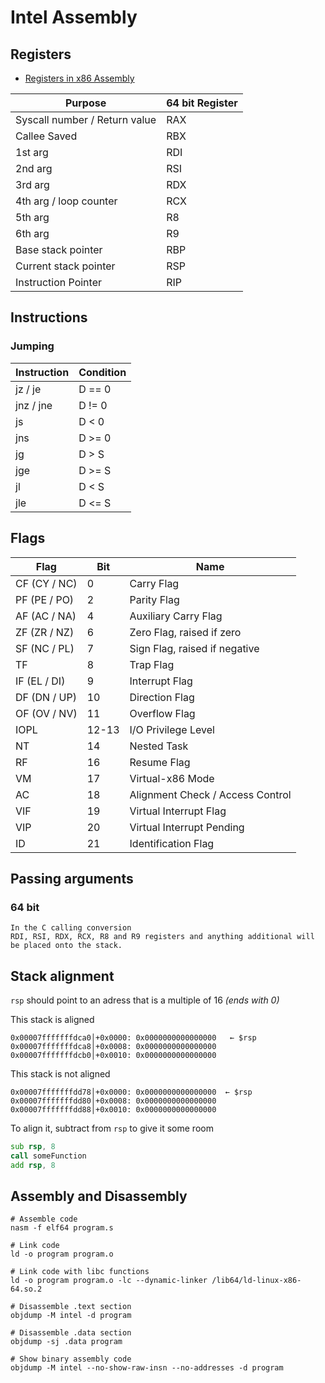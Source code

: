 # Intel Assembly
## Registers
- [Registers in x86 Assembly](https://www.cs.uaf.edu/2017/fall/cs301/lecture/09_11_registers.html)

| Purpose                       | 64 bit Register |
|-------------------------------|-----------------|
| Syscall number / Return value | RAX             |
|                  Callee Saved | RBX             |
|                       1st arg | RDI             |
|                       2nd arg | RSI             |
|                       3rd arg | RDX             |
|        4th arg / loop counter | RCX             |
|                       5th arg | R8              |
|                       6th arg | R9              |
|            Base stack pointer | RBP             |
|         Current stack pointer | RSP             |
|           Instruction Pointer | RIP             |

## Instructions
### Jumping
| Instruction | Condition |
|-------------|-----------|
|   jz  /  je | D == 0    |
|   jnz / jne | D != 0    |
|          js | D < 0     |
|         jns | D >= 0    |
|          jg | D > S     |
|         jge | D >= S    |
|          jl | D < S     |
|         jle | D \<= S    |

## Flags
| Flag         | Bit   | Name                             |
|--------------|-------|----------------------------------|
| CF (CY / NC) | 0     | Carry Flag                       |
| PF (PE / PO) | 2     | Parity Flag                      |
| AF (AC / NA) | 4     | Auxiliary Carry Flag             |
| ZF (ZR / NZ) | 6     | Zero Flag, raised if zero        |
| SF (NC / PL) | 7     | Sign Flag, raised if negative    |
| TF           | 8     | Trap Flag                        |
| IF (EL / DI) | 9     | Interrupt Flag                   |
| DF (DN / UP) | 10    | Direction Flag                   |
| OF (OV / NV) | 11    | Overflow Flag                    |
| IOPL         | 12-13 | I/O Privilege Level              |
|           NT | 14    | Nested Task                      |
| RF           | 16    | Resume Flag                      |
| VM           | 17    | Virtual-x86 Mode                 |
| AC           | 18    | Alignment Check / Access Control |
| VIF          | 19    | Virtual Interrupt Flag           |
| VIP          | 20    | Virtual Interrupt Pending        |
| ID           | 21    | Identification Flag              |

## Passing arguments
### 64 bit
```
In the C calling conversion
RDI, RSI, RDX, RCX, R8 and R9 registers and anything additional will be placed onto the stack.
```

## Stack alignment
`rsp` should point to an adress that is a multiple of 16 _(ends with 0)_

This stack is aligned
```
0x00007fffffffdca0│+0x0000: 0x0000000000000000	 ← $rsp
0x00007fffffffdca8│+0x0008: 0x0000000000000000
0x00007fffffffdcb0│+0x0010: 0x0000000000000000
```

This stack is not aligned
```
0x00007fffffffdd78│+0x0000: 0x0000000000000000  ← $rsp
0x00007fffffffdd80│+0x0008: 0x0000000000000000
0x00007fffffffdd88│+0x0010: 0x0000000000000000
```

To align it, subtract from `rsp` to give it some room
```asm
sub rsp, 8
call someFunction
add rsp, 8
```

## Assembly and Disassembly
```
# Assemble code
nasm -f elf64 program.s

# Link code
ld -o program program.o

# Link code with libc functions
ld -o program program.o -lc --dynamic-linker /lib64/ld-linux-x86-64.so.2

# Disassemble .text section
objdump -M intel -d program

# Disassemble .data section
objdump -sj .data program

# Show binary assembly code
objdump -M intel --no-show-raw-insn --no-addresses -d program
```

